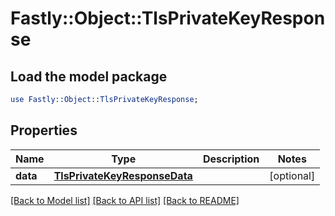 # Fastly::Object::TlsPrivateKeyResponse

## Load the model package
```perl
use Fastly::Object::TlsPrivateKeyResponse;
```

## Properties
Name | Type | Description | Notes
------------ | ------------- | ------------- | -------------
**data** | [**TlsPrivateKeyResponseData**](TlsPrivateKeyResponseData.md) |  | [optional] 

[[Back to Model list]](../README.md#documentation-for-models) [[Back to API list]](../README.md#documentation-for-api-endpoints) [[Back to README]](../README.md)


